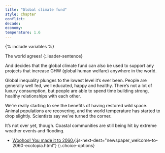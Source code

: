 ```yaml
---
title: "Global climate fund"
style: chapter
conflict: 
decade: 
economy: 
temperature: 1.6
---
```


{% include variables %}

The world agrees! 
{:.leader-sentence}

And decides that the global climate fund can also be used to support any projects that increase GHW (global human welfare) anywhere in the world.

Global inequality plunges to the lowest level it’s ever been. People are generally well fed, well educated, happy and healthy. There’s not a lot of luxury consumption, but people are able to spend time building strong, healthy relationships with each other.

We’re really starting to see the benefits of having restored wild space. Animal populations are recovering, and the world temperature has started to drop slightly. Scientists say we’ve turned the corner.

It’s not over yet, though. Coastal communities are still being hit by extreme weather events and flooding.

- [Woohoo! You made it to 2060.](part-page_2060.html){:js-next-dest="newspaper_welcome-to-2060-ecotopia.html"}
{:.choice-options}
